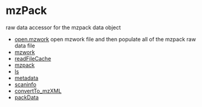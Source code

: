 # mzPack

raw data accessor for the mzpack data object

+ [open.mzwork](mzPack/open.mzwork.1) open mzwork file and then populate all of the mzpack raw data file
+ [mzwork](mzPack/mzwork.1) 
+ [readFileCache](mzPack/readFileCache.1) 
+ [mzpack](mzPack/mzpack.1) 
+ [ls](mzPack/ls.1) 
+ [metadata](mzPack/metadata.1) 
+ [scaninfo](mzPack/scaninfo.1) 
+ [convertTo_mzXML](mzPack/convertTo_mzXML.1) 
+ [packData](mzPack/packData.1) 
